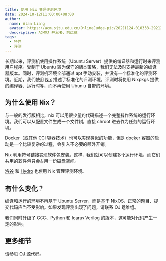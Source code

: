```yaml
---
title: 使用 Nix 管理评测环境
date: 2024-10-12T11:00:00+08:00
author:
  name: Alan Liang
  avatar: https://acm.sjtu.edu.cn/OnlineJudge-pic/20211124-010333-292122.png
  description: ACMOJ 开发者、前运维
tags:
  - 特性
  - 评测
---
```


长期以来，评测机使用操作系统（Ubuntu Server）提供的编译器和运行时来评测用户程序。受制于 Ubuntu 较为保守的版本策略，我们无法及时支持最新的编译器版本。同时，评测机环境全部通过 apt 手动安装，并没有一个标准化的评测环境。近期，我们使用 [Nix][nix] 描述了标准化的评测环境，评测时将使用 Nixpkgs 提供的编译器、运行时等，而不再使用 Ubuntu 自带的环境。

[nix]: https://nixos.org/

<!--more-->

## 为什么使用 Nix？

与一般的发行版相比，nix 可以用很少量的代码描述一个完整操作系统的运行环境。我们可以从配置文件生成一个文件树，直接 chroot 进去作为任务的运行环境。

Docker（或其他 OCI 容器技术）也可以实现类似的功能，但是 docker 容器的启动是一个比较复杂的过程，会引入不必要的额外开销。

Nix 利用符号链接实现软件包安装。这样，我们就可以创建多个运行环境，而它们共用的软件包只会占用一份磁盘空间。

[洛谷][luogu-env] 和 [Hydro][hydro-env] 也使用 Nix 管理评测环境。

[luogu-env]: https://github.com/luogu-dev/judge-env
[hydro-env]: https://github.com/hydro-dev/nix-channel/blob/6c2bc29efd08ab5982e3f40a4e294c0cd7971b67/judge.nix

## 有什么变化？

编译和运行的环境不再基于 Ubuntu Server，而是基于 NixOS。正常的题目、提交代码应当不受影响。如果发现评测出现了问题，请联系 OJ 运维组。

我们同时升级了 GCC、Python 和 Icarus Verilog 的版本，这可能对代码产生一定的影响。

## 更多细节

请参见 [OJ 源代码][src]。

[src]: https://github.com/ACMClassOJ/TesutoHime/tree/master/judger2/sandbox/stdenv
